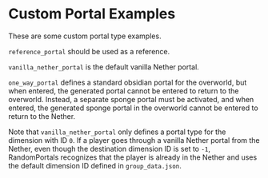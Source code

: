 # Custom Portal Examples

These are some custom portal type examples.

`reference_portal` should be used as a reference.

`vanilla_nether_portal` is the default vanilla Nether portal.

`one_way_portal` defines a standard obsidian portal for the overworld, but when entered, the
generated portal cannot be entered to return to the overworld. Instead, a separate sponge
portal must be activated, and when entered, the generated sponge portal in the overworld
cannot be entered to return to the Nether.

Note that `vanilla_nether_portal` only defines a portal type for the dimension with ID `0`.
If a player goes through a vanilla Nether portal from the Nether, even though the destination
dimension ID is set to `-1`, RandomPortals recognizes that the player is already in the Nether
and uses the default dimension ID defined in `group_data.json`.
